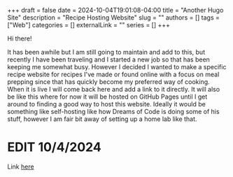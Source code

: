 +++ 
draft = false
date = 2024-10-04T19:01:08-04:00
title = "Another Hugo Site"
description = "Recipe Hosting Website"
slug = ""
authors = []
tags = ["Web"]
categories = []
externalLink = ""
series = []
+++

Hi there!

It has been awhile but I am still going to maintain and add to this, but recently I have been traveling and I started a new job so that has been keeping me somewhat busy. However I decided I wanted to make a specific recipe website for recipes I've made or found online with a focus on meal prepping since that has quickly become my preferred way of cooking. When it is live I will come back here and add a link to it directly. It will also be like this where for now it will be hosted on GitHub Pages until I get around to finding a good way to host this website. Ideally it would be something like self-hosting  like how Dreams of Code is doing some of his stuff, however I am fair bit away of setting up a home lab like that.

# EDIT 10/4/2024
Link [here](https://m-r-maxwell.github.io/recipes/)